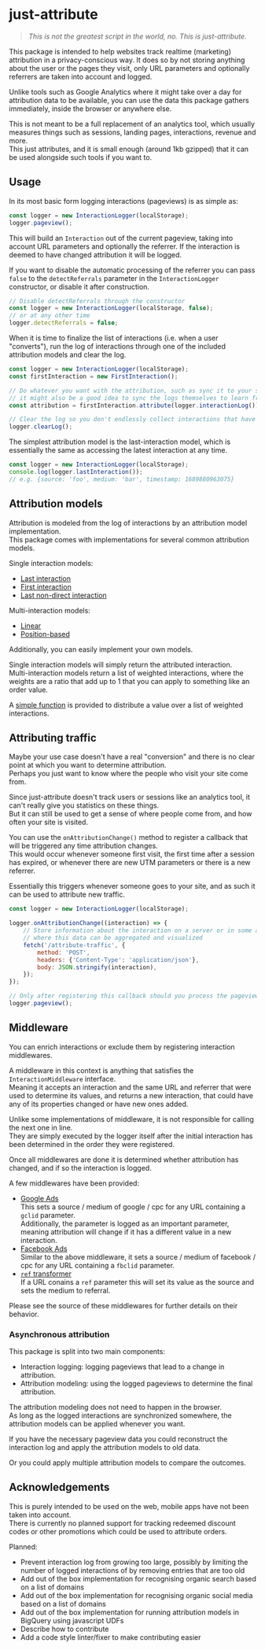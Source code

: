 # just-attribute

> _This is not the greatest script in the world, no. This is just-attribute._

This package is intended to help websites track realtime (marketing) attribution in a privacy-conscious way.
It does so by not storing anything about the user or the pages they visit,
only URL parameters and optionally referrers are taken into account and logged.

Unlike tools such as Google Analytics where it might take over a day for attribution data to be available,
you can use the data this package gathers immediately, inside the browser or anywhere else.

This is not meant to be a full replacement of an analytics tool, 
which usually measures things such as sessions, landing pages, interactions, revenue and more.  
This just attributes, and it is small enough (around 1kb gzipped) that it can be used alongside such tools if you want to.

## Usage

In its most basic form logging interactions (pageviews) is as simple as:

```javascript
const logger = new InteractionLogger(localStorage);
logger.pageview();
```

This will build an `Interaction` out of the current pageview, taking into account URL parameters and optionally the referrer.
If the interaction is deemed to have changed attribution it will be logged.

If you want to disable the automatic processing of the referrer
you can pass `false` to the `detectReferrals` parameter in the `InteractionLogger` constructor, or disable it after construction.

```javascript
// Disable detectReferrals through the constructor
const logger = new InteractionLogger(localStorage, false);
// or at any other time
logger.detectReferrals = false;
```

When it is time to finalize the list of interactions (i.e. when a user "converts"),
run the log of interactions through one of the included attribution models and clear the log.

```javascript
const logger = new InteractionLogger(localStorage);
const firstInteraction = new FirstInteraction();

// Do whatever you want with the attribution, such as sync it to your server
// it might also be a good idea to sync the logs themselves to learn from them or to debug attribution
const attribution = firstInteraction.attribute(logger.interactionLog());

// Clear the log so you don't endlessly collect interactions that have already been attributed
logger.clearLog();
```

The simplest attribution model is the last-interaction model, 
which is essentially the same as accessing the latest interaction at any time.

```javascript
const logger = new InteractionLogger(localStorage);
console.log(logger.lastInteraction());
// e.g. {source: 'foo', medium: 'bar', timestamp: 1689880963075}
```

[//]: # (todo: mention the configuration of session expirations)

## Attribution models

Attribution is modeled from the log of interactions by an attribution model implementation.  
This package comes with implementations for several common attribution models.

Single interaction models:
* [Last interaction](src/AttributionModels/LastInteraction.ts)
* [First interaction](src/AttributionModels/FirstInteraction.ts)
* [Last non-direct interaction](src/AttributionModels/LastNonDirectInteraction.ts)

Multi-interaction models:
* [Linear](src/AttributionModels/Linear.ts)
* [Position-based](src/AttributionModels/PositionBased.ts)

Additionally, you can easily implement your own models.

Single interaction models will simply return the attributed interaction.  
Multi-interaction models return a list of weighted interactions, where the weights are a ratio that add up to 1 
that you can apply to something like an order value.

A [simple function](src/distributeValue.ts) is provided to distribute a value over a list of weighted interactions.

## Attributing traffic

Maybe your use case doesn't have a real "conversion" and there is no clear point at which you want to determine attribution.  
Perhaps you just want to know where the people who visit your site come from.

Since just-attribute doesn't track users or sessions like an analytics tool, it can't really give you statistics on these things.  
But it can still be used to get a sense of where people come from, and how often your site is visited.

You can use the `onAttributionChange()` method to register a callback that will be triggered any time attribution changes.  
This would occur whenever someone first visit, the first time after a session has expired, 
or whenever there are new UTM parameters or there is a new referrer.

Essentially this triggers whenever someone goes to your site, and as such it can be used to attribute new traffic.

```javascript
const logger = new InteractionLogger(localStorage);

logger.onAttributionChange((interaction) => {
    // Store information about the interaction on a server or in some analytics tool
    // where this data can be aggregated and visualized
    fetch('/attribute-traffic', {
        method: 'POST',
        headers: {'Content-Type': 'application/json'},
        body: JSON.stringify(interaction),
    });
});

// Only after registering this callback should you process the pageview
logger.pageview();
```

## Middleware

You can enrich interactions or exclude them by registering interaction middlewares.

A middleware in this context is anything that satisfies the `InteractionMiddleware` interface.  
Meaning it accepts an interaction and the same URL and referrer that were used to determine its values, 
and returns a new interaction, that could have any of its properties changed or have new ones added.

Unlike some implementations of middleware, it is not responsible for calling the next one in line.  
They are simply executed by the logger itself after the initial interaction has been determined in the order they were registered.

Once all middlewares are done it is determined whether attribution has changed, and if so the interaction is logged.

A few middlewares have been provided:
* [Google Ads](src/InteractionMiddlewares/GoogleAdsMiddleware.ts)  
  This sets a source / medium of google / cpc for any URL containing a `gclid` parameter.  
  Additionally, the parameter is logged as an important parameter, meaning attribution will change if it has a different value in a new interaction.
* [Facebook Ads](src/InteractionMiddlewares/FacebookAdsMiddleware.ts)  
  Similar to the above middleware, it sets a source / medium of facebook / cpc for any URL containing a `fbclid` parameter.
* [`ref` transformer](src/InteractionMiddlewares/RefMiddleware.ts)  
  If a URL conains a `ref` parameter this will set its value as the source and sets the medium to referral.

Please see the source of these middlewares for further details on their behavior.

### Asynchronous attribution

This package is split into two main components:
* Interaction logging: logging pageviews that lead to a change in attribution.
* Attribution modeling: using the logged pageviews to determine the final attribution.

The attribution modeling does not need to happen in the browser.  
As long as the logged interactions are synchronized somewhere, the attribution models can be applied whenever you want.

If you have the necessary pageview data you could reconstruct the interaction log and apply the attribution models to old data.

Or you could apply multiple attribution models to compare the outcomes.

## Acknowledgements

This is purely intended to be used on the web, mobile apps have not been taken into account.  
There is currently no planned support for tracking redeemed discount codes or other promotions which could be used to attribute orders.

Planned:  
- Prevent interaction log from growing too large, possibly by limiting the number of logged interactions of by removing entries that are too old
- Add out of the box implementation for recognising organic search based on a list of domains
- Add out of the box implementation for recognising organic social media based on a list of domains
- Add out of the box implementation for running attribution models in BigQuery using javascript UDFs
- Describe how to contribute
- Add a code style linter/fixer to make contributing easier
